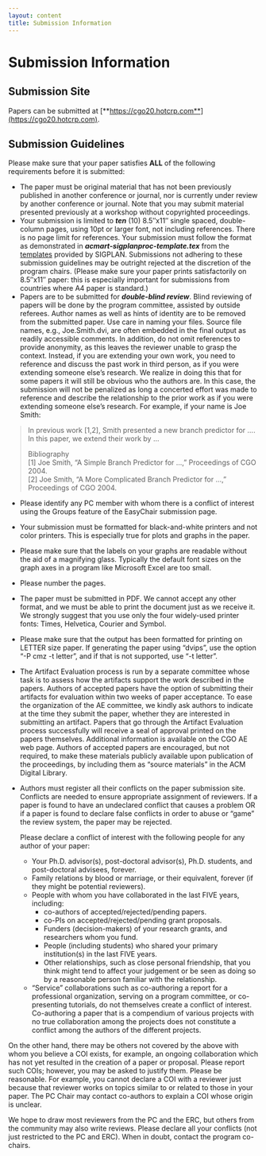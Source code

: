 ```yaml
---
layout: content
title: Submission Information
---
```


# Submission Information
## Submission Site
Papers can be submitted at [**https://cgo20.hotcrp.com**](https://cgo20.hotcrp.com).

## Submission Guidelines
Please make sure that your paper satisfies **ALL** of the following requirements before it is submitted:

* The paper must be original material that has not been previously published in another conference or journal, nor is currently under review by another conference or journal. Note that you may submit material presented previously at a workshop without copyrighted proceedings.
* Your submission is limited to ***ten*** (10) 8.5″x11″ single spaced, double-column pages, using 10pt or larger font, not including references. There is no page limit for references. Your submission must follow the format as demonstrated in  ***acmart-sigplanproc-template.tex*** from the [templates](http://www.sigplan.org/authorInformation.htm) provided by SIGPLAN. Submissions not adhering to these submission guidelines may be outright rejected at the discretion of the program chairs. (Please make sure your paper prints satisfactorily on 8.5″x11″ paper: this is especially important for submissions from countries where A4 paper is standard.)
* Papers are to be submitted for ***double-blind review***. Blind reviewing of papers will be done by the program committee, assisted by outside referees. Author names as well as hints of identity are to be removed from the submitted paper. Use care in naming your files. Source file names, e.g., Joe.Smith.dvi, are often embedded in the final output as readily accessible comments. In addition, do not omit references to provide anonymity, as this leaves the reviewer unable to grasp the context. Instead, if you are extending your own work, you need to reference and discuss the past work in third person, as if you were extending someone else’s research. We realize in doing this that for some papers it will still be obvious who the authors are. In this case, the submission will not be penalized as long a concerted effort was made to reference and describe the relationship to the prior work as if you were extending someone else’s research. For example, if your name is Joe Smith:

>
> In previous work [1,2], Smith presented a new branch predictor for .... In this paper, we extend their work by ...
>
> Bibliography<br/>
> [1] Joe Smith, “A Simple Branch Predictor for ...,” Proceedings of CGO 2004.<br/>
> [2] Joe Smith, “A More Complicated Branch Predictor for ...,” Proceedings of CGO 2004.
>

* Please identify any PC member with whom there is a conflict of interest using the Groups feature of the EasyChair submission page.
* Your submission must be formatted for black-and-white printers and not color printers. This is especially true for plots and graphs in the paper.
* Please make sure that the labels on your graphs are readable without the aid of a magnifying glass. Typically the default font sizes on the graph axes in a program like Microsoft Excel are too small.
* Please number the pages.
* The paper must be submitted in PDF. We cannot accept any other format, and we must be able to print the document just as we receive it. We strongly suggest that you use only the four widely-used printer fonts: Times, Helvetica, Courier and Symbol.
* Please make sure that the output has been formatted for printing on LETTER size paper. If generating the paper using “dvips”, use the option “-P cmz -t letter”, and if that is not supported, use “-t letter”.
* The Artifact Evaluation process is run by a separate committee whose task is to assess how the artifacts support the work described in the papers. Authors of accepted papers have the option of submitting their artifacts for evaluation within two weeks of paper acceptance. To ease the organization of the AE committee, we kindly ask authors to indicate at the time they submit the paper, whether they are interested in submitting an artifact. Papers that go through the Artifact Evaluation process successfully will receive a seal of approval printed on the papers themselves. Additional information is available on the CGO AE web page. Authors of accepted papers are encouraged, but not required, to make these materials publicly available upon publication of the proceedings, by including them as “source materials” in the ACM Digital Library.
* Authors must register all their conflicts on the paper submission site. Conflicts are needed to ensure appropriate assignment of reviewers. If a paper is found to have an undeclared conflict that causes a problem OR if a paper is found to declare false conflicts in order to abuse or “game” the review system, the paper may be rejected.

	Please declare a conflict of interest with the following people for any author of your paper:
	- Your Ph.D. advisor(s), post-doctoral advisor(s), Ph.D. students, and post-doctoral advisees, forever.
	- Family relations by blood or marriage, or their equivalent, forever (if they might be potential reviewers).
	- People with whom you have collaborated in the last FIVE years, including:
		- co-authors of accepted/rejected/pending papers.
		- co-PIs on accepted/rejected/pending grant proposals.
		- Funders (decision-makers) of your research grants, and researchers whom you fund.
		- People (including students) who shared your primary institution(s) in the last FIVE years.
		- Other relationships, such as close personal friendship, that you think might tend to affect your judgement or be seen as doing so by a reasonable person familiar with the relationship.
	- “Service” collaborations such as co-authoring a report for a professional organization, serving on a program committee, or co-presenting tutorials, do not themselves create a conflict of interest. Co-authoring a paper that is a compendium of various projects with no true collaboration among the projects does not constitute a conflict among the authors of the different projects.

On the other hand, there may be others not covered by the above with whom you believe a COI exists, for example, an ongoing collaboration which has not yet resulted in the creation of a paper or proposal. Please report such COIs; however, you may be asked to justify them. Please be reasonable. For example, you cannot declare a COI with a reviewer just because that reviewer works on topics similar to or related to those in your paper. The PC Chair may contact co-authors to explain a COI whose origin is unclear.

We hope to draw most reviewers from the PC and the ERC, but others from the community may also write reviews. Please declare all your conflicts (not just restricted to the PC and ERC). When in doubt, contact the program co-chairs.
